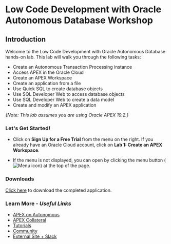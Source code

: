 # Low Code Development with Oracle Autonomous Database Workshop
## Introduction

Welcome to the Low Code Development with Oracle Autonomous Database hands-on lab. This lab will walk you through the following tasks:

-  Create an Autonomous Transaction Processing instance
-  Access APEX in the Oracle Cloud
-  Create an APEX Workspace
-  Create an application from a file
-  Use Quick SQL to create database objects
-  Use SQL Developer Web to access database objects
-  Use SQL Developer Web to create a data model
-  Create and modify an APEX application

*{Note: This lab assumes you are using Oracle APEX 19.2.}*

### **Let's Get Started!**

- Click on **Sign Up for a Free Trial** from the menu on the right. If you already have an Oracle Cloud account, click on **Lab 1: Create an APEX Workspace**.

- If the menu is not displayed, you can open by clicking the menu button (![Menu icon](./images/MenuButton.png)) at the top of the page.

### Downloads

[Click here](files/lowcodedev-app.sql) to download the completed application.

### Learn More - *Useful Links*

- [APEX on Autonomous](https://apex.oracle.com/autonomous)
- [APEX Collateral](https://apex.oracle.com)
- [Tutorials](https://apex.oracle.com/en/learn/tutorials)
- [Community](https://apex.oracle.com/community)
- [External Site + Slack](http://apex.world)
